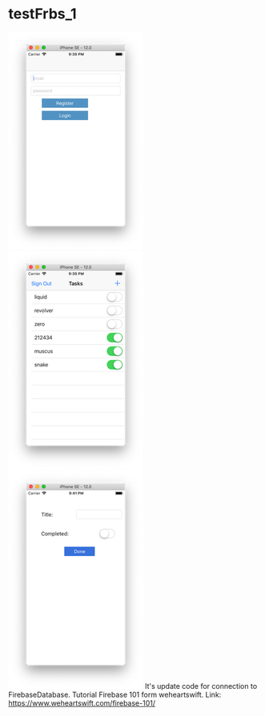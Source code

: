 # testFrbs_1
![Reg](/images/1.png)![TableView](/images/2.png)![VC](/images/3.png)
It's update code for connection to FirebaseDatabase. Tutorial Firebase 101 form weheartswift.
Link: https://www.weheartswift.com/firebase-101/

